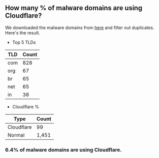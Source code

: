 ## How many % of malware domains are using Cloudflare?


We downloaded the malware domains from [here](https://urlhaus.abuse.ch) and filter out duplicates.
Here's the result.


[//]: # (start replacement)


- Top 5 TLDs

| TLD | Count |
| --- | --- |
| com | 828 |
| org | 67 |
| br | 65 |
| net | 65 |
| in | 38 |


- Cloudflare %

| Type | Count |
| --- | --- |
| Cloudflare | 99 |
| Normal | 1,451 |


### 6.4% of malware domains are using Cloudflare.